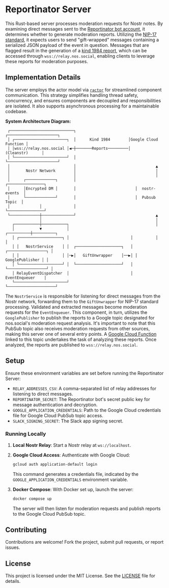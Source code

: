 # Reportinator Server

This Rust-based server processes moderation requests for Nostr notes. By examining direct messages sent to the [Reportinator bot account](https://njump.me/reportinator@nos.social), it determines whether to generate moderation reports. Utilizing the [NIP-17 standard](https://github.com/nostr-protocol/nips/pull/686), it expects users to send "gift-wrapped" messages containing a serialized JSON payload of the event in question. Messages that are flagged result in the generation of a [kind 1984 report](https://github.com/nostr-protocol/nips/blob/master/56.md), which can be accessed through `wss://relay.nos.social`, enabling clients to leverage these reports for moderation purposes.


## Implementation Details

The server employs the actor model via [`ractor`](https://github.com/slawlor/ractor) for streamlined component communication. This strategy simplifies handling thread safety, concurrency, and ensures components are decoupled and responsibilities are isolated. It also supports asynchronous processing for a maintainable codebase.

**System Architecture Diagram:**

```
 ┌────────────────────────────┐                       ┌──────────────────────┐
 │ ┌───────────────────────┐  │      Kind 1984        │Google Cloud Function │
 │ │wss://relay.nos.social │◀─┼───────Reports─────────│      (Cleanstr)      │
 │ └───────────────────────┘  │                       └──────────────────────┘
 │                            │                                   ▲
 │       Nostr Network        │                                   │
 │                            │                                   │
 │      ┌─────────────┐       │                          ┌────────────────┐
 │      │Encrypted DM │       │                          │  nostr-events  │
 │      └─────────────┘       │                          │  Pubsub Topic  │
 │             │              │                          └────────────────┘
 └─────────────┼──────────────┘                                   ▲
               │                                                  │
   ┌───────────┼───────────┐                                      │
   │           ▼           │                           ┌──────────┼──────────┐
   │ ┌───────────────────┐ │                           │          │          │
   │ │   NostrService    │ │  ┌────────────────────┐   │ ┌─────────────────┐ │
   │ │                   │ │─▶│   GiftUnwrapper    │──▶│ │ GooglePublisher │ │
   │ └───────────────────┘ │  └────────────────────┘   │ └─────────────────┘ │
   │ RelayEventDispatcher  │                           │    EventEnqueuer    │
   └───────────────────────┘                           └─────────────────────┘
```

The `NostrService` is responsible for listening for direct messages from the Nostr network, forwarding them to the `GiftUnwrapper` for NIP-17 standard processing. Validated and extracted messages become moderation requests for the `EventEnqueuer`. This component, in turn, utilizes the `GooglePublisher` to publish the reports to a Google topic designated for nos.social's moderation request analysis. It's important to note that this PubSub topic also receives moderation requests from other sources, making this server one of several entry points. A [Google Cloud Function](https://github.com/planetary-social/cleanstr) linked to this topic undertakes the task of analyzing these reports. Once analyzed, the reports are published to `wss://relay.nos.social`.

## Setup

Ensure these environment variables are set before running the Reportinator Server:

- `RELAY_ADDRESSES_CSV`: A comma-separated list of relay addresses for listening to direct messages.
- `REPORTINATOR_SECRET`: The Reportinator bot's secret public key for message authentication and decryption.
- `GOOGLE_APPLICATION_CREDENTIALS`: Path to the Google Cloud credentials file for Google Cloud PubSub topic access.
- `SLACK_SIGNING_SECRET`: The Slack app signing secret.

### Running Locally

1. **Local Nostr Relay**: Start a Nostr relay at `ws://localhost`.
   
2. **Google Cloud Access**: Authenticate with Google Cloud:
   ```sh
   gcloud auth application-default login
   ```
   This command generates a credentials file, indicated by the `GOOGLE_APPLICATION_CREDENTIALS` environment variable.

3. **Docker Compose**: With Docker set up, launch the server:
   ```sh
   docker compose up
   ```
   The server will then listen for moderation requests and publish reports to the Google Cloud PubSub topic.

## Contributing
Contributions are welcome! Fork the project, submit pull requests, or report issues.

## License
This project is licensed under the MIT License. See the [LICENSE](LICENSE) file for details.